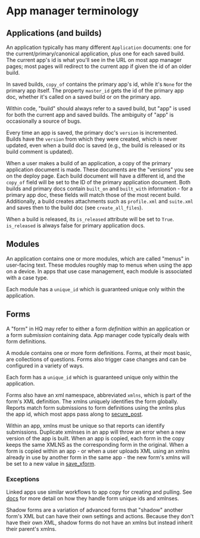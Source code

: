 # App manager terminology

## Applications (and builds)

An application typically has many different `Application` documents: 
one for the current/primary/canonical application, plus one for each saved build.
The current app's id is what you'll see in the URL on most app manager pages;
most pages will redirect to the current app if given the id of an older build.

In saved builds, `copy_of` contains the primary app's id, while it's `None` for the primary app itself.
The property `master_id` gets the id of the primary app doc, whether it's called on a saved build or on the primary app.

Within code, "build" should always refer to a saved build,
but "app" is used for both the current app and saved builds.
The ambiguity of "app" is occasionally a source of bugs.

Every time an app is saved, the primary doc's `version` is incremented.
Builds have the `version` from which they were created, which is never updated,
even when a build doc is saved (e.g., the build is released or its build comment is updated).

When a user makes a build of an application, a copy of the primary
application document is made. These documents are the "versions" you see on
the deploy page. Each build document will have a different id, and the
`copy_of` field will be set to the ID of the primary application document.
Both builds and primary docs contain `built_on` and `built_with` information - for a primary
app doc, these fields will match those of the most recent build.
Additionally, a build creates attachments such as `profile.xml` and `suite.xml` and saves then to the build doc (see `create_all_files`).

When a build is released, its `is_released` attribute will be set to `True`.
`is_released` is always false for primary application docs.

## Modules

An application contains one or more modules, which are called "menus" in user-facing text. These modules roughly map to menus when using the app on a device. In apps that use case management, each module is associated with a case type.

Each module has a `unique_id` which is guaranteed unique only within the application.

## Forms

A "form" in HQ may refer to either a form *definition* within an application or a form *submission* containing data. App manager code typically deals with form definitions.

A module contains one or more form definitions. Forms, at their most basic, are collections of questions. Forms also trigger case changes and can be configured in a variety of ways.

Each form has a `unique_id` which is guaranteed unique only within the application.

Forms also have an xml namespace, abbreviated `xmlns`, which is part of the form's XML definition. The xmlns uniquely identifies the form globally. Reports match form submissions to form definitions using the xmlns plus the app id, which most apps pass along to [secure_post](https://github.com/dimagi/commcare-hq/blob/5d9122ad2ba23986e6b4493eee0eab16cbcc868b/corehq/apps/receiverwrapper/views.py#L304).

Within an app, xmlns must be unique so that reports can identify submissions. Duplicate xmlnses in an app will throw an error when a new version of the app is built. When an app is copied, each form in the copy keeps the same XMLNS as the corresponding form in the original. When a form is copied within an app - or when a user uploads XML using an xmlns already in use by another form in the same app - the new form's xmlns will be set to a new value in [save_xform](https://github.com/dimagi/commcare-hq/blob/170690a2fbf8039365fdca852911b4a57fd70a1e/corehq/apps/app_manager/util.py#L171).

### Exceptions
Linked apps use similar workflows to app copy for creating and pulling. See [docs](https://github.com/dimagi/commcare-hq/tree/master/corehq/apps/linked_domain#linked-applications) for more detail on how they handle form unique ids and xmlnses.

Shadow forms are a variation of advanced forms that "shadow" another form's XML but can have their own settings and actions. Because they don't have their own XML, shadow forms do not have an xmlns but instead inherit their parent's xmlns.
